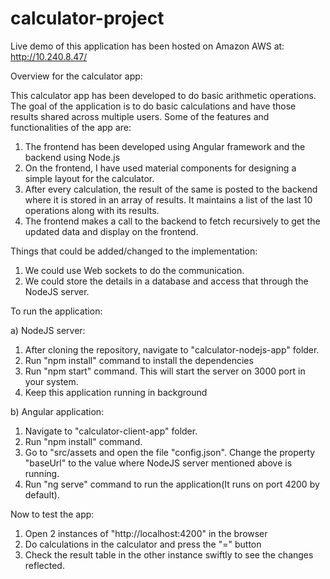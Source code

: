 # calculator-project

Live demo of this application has been hosted on Amazon AWS at: http://10.240.8.47/

Overview for the calculator app:

This calculator app has been developed to do basic arithmetic operations. The goal of the application is to do basic calculations and have those results shared across multiple users. Some of the features and functionalities of the app are:

1. The frontend has been developed using Angular framework and the backend using Node.js
2. On the frontend, I have used material components for designing a simple layout for the calculator.
3. After every calculation, the result of the same is posted to the backend where it is stored in an array of results. It maintains a list of the last 10 operations along with its results.
4. The frontend makes a call to the backend to fetch recursively to get the updated data and display on the frontend.

Things that could be added/changed to the implementation:

1. We could use Web sockets to do the communication.
2. We could store the details in a database and access that through the NodeJS server.

To run the application:

a) NodeJS server:
  1. After cloning the repository, navigate to "calculator-nodejs-app" folder.
  2. Run "npm install" command to install the dependencies
  3. Run "npm start" command. This will start the server on 3000 port in your system.
  4. Keep this application running in background

b) Angular application:
  1. Navigate to "calculator-client-app" folder.
  2. Run "npm install" command.
  3. Go to "src/assets and open the file "config.json". Change the property "baseUrl" to the value where NodeJS server mentioned above is running.
  4. Run "ng serve" command to run the application(It runs on port 4200 by default).

Now to test the app:

  1. Open 2 instances of "http://localhost:4200" in the browser
  2. Do calculations in the calculator and press the "=" button
  3. Check the result table in the other instance swiftly to see the changes reflected.
